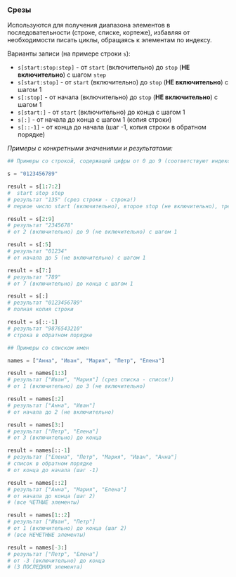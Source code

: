 ### Срезы

Используются для получения диапазона элементов в последовательности (строке, списке, кортеже), избавляя от необходимости писать циклы, обращаясь к элементам по индексу.

Варианты записи (на примере строки `s`):

* `s[start:stop:step]` - от `start` (включительно) до `stop` (**НЕ включительно**) с шагом `step`
* `s[start:stop]` - от `start` (включительно) до `stop` (**НЕ включительно**) с шагом 1
* `s[:stop]` - от начала (включительно) до `stop` (**НЕ включительно**) с шагом 1
* `s[start:]` - от `start` (включительно) до конца с шагом 1
* `s[:]` - от начала до конца с шагом 1 (копия строки)
* `s[::-1]` - от конца до начала (шаг -1, копия строки в обратном порядке)

_Примеры с конкретными значениями и результатами:_

```python
## Примеры со строкой, содержащей цифры от 0 до 9 (соответствуют индексам для наглядности)

s = "0123456789"

result = s[1:7:2]
#  start stop step
# результат "135" (срез строки - строка!)
# первое число start (включительно), второе stop (не включительно), третье step (шаг)

result = s[2:9]
# результат "2345678" 
# от 2 (включительно) до 9 (не включительно) с шагом 1

result = s[:5]
# результат "01234"
# от начала до 5 (не включительно) с шагом 1

result = s[7:]
# результат "789"
# от 7 (включительно) до конца с шагом 1

result = s[:]
# результат "0123456789"
# полная копия строки

result = s[::-1]
# результат "9876543210"
# строка в обратном порядке

## Примеры со списком имен

names = ["Анна", "Иван", "Мария", "Петр", "Елена"]

result = names[1:3]
# результат ["Иван", "Мария"] (срез списка - список!)
# от 1 (включительно) до 3 (не включительно)

result = names[:2]
# результат ["Анна", "Иван"]
# от начала до 2 (не включительно)

result = names[3:]
# результат ["Петр", "Елена"]
# от 3 (включительно) до конца

result = names[::-1]
# результат ["Елена", "Петр", "Мария", "Иван", "Анна"]
# список в обратном порядке
# от конца до начала (шаг -1)

result = names[::2]
# результат ["Анна", "Мария", "Елена"]
# от начала до конца (шаг 2)
# (все ЧЕТНЫЕ элементы)

result = names[1::2]
# результат ["Иван", "Петр"]
# от 1 (включительно) до конца (шаг 2)
# (все НЕЧЕТНЫЕ элементы)

result = names[-3:]
# результат ["Петр", "Елена"]
# от -3 (включительно) до конца
# (3 ПОСЛЕДНИХ элемента)
```